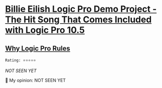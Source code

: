 # [Billie Eilish Logic Pro Demo Project - The Hit Song That Comes Included with Logic Pro 10.5](https://www.youtube.com/watch?v=g4Vn3s-_ixs)
## [Why Logic Pro Rules](https://www.youtube.com/channel/UCkPFhho9dmkx6QhDaqrewoA)

`Rating: ⭐️⭐️⭐️⭐️⭐️`

_NOT SEEN YET_

💭 My opinion: NOT SEEN YET

